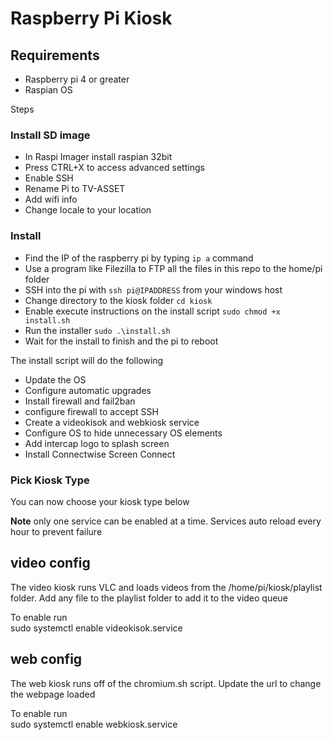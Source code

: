 
# Raspberry Pi Kiosk  
  
## Requirements  
* Raspberry pi 4 or greater  
* Raspian OS  
  
  
 
Steps  
### Install SD image
* In Raspi Imager install raspian 32bit  
* Press CTRL+X to access advanced settings   
* Enable SSH  
* Rename Pi to TV-ASSET  
* Add wifi info  
* Change locale to your location

### Install 
* Find the IP of the raspberry pi by typing `ip a` command 
* Use a program like Filezilla to FTP all the files in this repo to the home/pi folder
* SSH into the pi with `ssh pi@IPADDRESS` from your windows host
* Change directory to the kiosk folder `cd kiosk`
* Enable execute instructions on the install script `sudo chmod +x install.sh`
* Run the installer `sudo .\install.sh`
* Wait for the install to finish and the pi to reboot
   
The install script will do the following   
  
* Update the OS   
* Configure automatic upgrades  
* Install firewall and fail2ban  
* configure firewall to accept SSH  
* Create a videokisok and webkiosk service  
* Configure OS to hide unnecessary OS elements  
* Add intercap logo to splash screen  
* Install Connectwise Screen Connect  

### Pick Kiosk Type
You can now choose your kiosk type below
  
**Note** only one service can be enabled at a time. Services auto reload every hour to prevent failure

## video config  
The video kiosk runs VLC and loads videos from the /home/pi/kiosk/playlist folder. Add any file to the playlist folder to add it to the video queue  
  
To enable run   
sudo systemctl enable videokisok.service  
  
## web config  
The web kiosk runs off of the chromium.sh script. Update the url to change the webpage loaded  
  
To enable run   
sudo systemctl enable webkiosk.service
